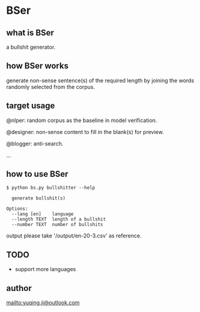 # BSer

## what is BSer

a bullshit generator. 

## how BSer works

generate non-sense sentence(s) of the required length by joining the words randomly selected from the corpus.

## target usage

@nlper: random corpus as the baseline in model verification.

@designer: non-sense content to fill in the blank(s) for preview.

@blogger: anti-search.

...

## how to use BSer

```
$ python bs.py bullshitter --help

  generate bullshit(s)

Options:
  --lang [en]    language
  --length TEXT  length of a bullshit
  --number TEXT  number of bullshits
```

output please take '/output/en-20-3.csv' as reference.
  
## TODO

- support more languages

## author

<mailto:yuqing.ji@outlook.com>
